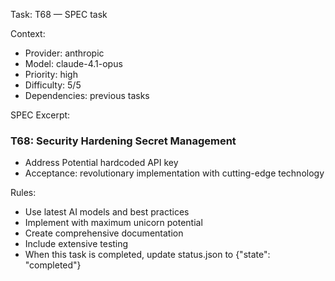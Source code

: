 Task: T68 — SPEC task

Context:
- Provider: anthropic
- Model: claude-4.1-opus
- Priority: high
- Difficulty: 5/5
- Dependencies: previous tasks

SPEC Excerpt:

### T68: Security Hardening   Secret Management
- Address Potential hardcoded API key
- Acceptance: revolutionary implementation with cutting-edge technology

Rules:
- Use latest AI models and best practices
- Implement with maximum unicorn potential
- Create comprehensive documentation
- Include extensive testing
- When this task is completed, update status.json to {"state": "completed"}
